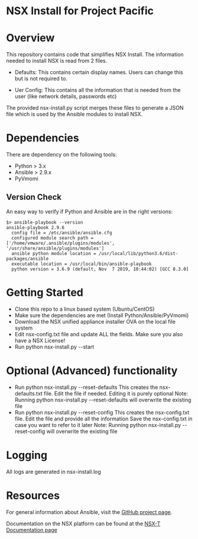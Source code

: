 # NSX Install for Project Pacific

# Overview
This repository contains code that simplifies NSX Install. The information needed to install NSX is read from 2 files.

* Defaults: This contains certain display names. Users can change this but is not required to.

* Uer Config: This contains all the information that is needed from the user (like network details, passwords etc)

The provided nsx-install.py script merges these files to generate a JSON file which is used by the Ansible modules to install NSX.

# Dependencies
There are dependency on the following tools:
* Python > 3.x
* Ansible > 2.9.x
* PyVmomi

## Version Check
An easy way to verify if Python and Ansible are in the right versions:
```
$> ansible-playbook --version
ansible-playbook 2.9.6
  config file = /etc/ansible/ansible.cfg
  configured module search path = ['/home/vmware/.ansible/plugins/modules', '/usr/share/ansible/plugins/modules']
  ansible python module location = /usr/local/lib/python3.6/dist-packages/ansible
  executable location = /usr/local/bin/ansible-playbook
  python version = 3.6.9 (default, Nov  7 2019, 10:44:02) [GCC 8.3.0]
```

# Getting Started
* Clone this repo to a linux based system (Ubuntu/CentOS)
* Make sure the dependencies are met (Install Python/Ansible/PyVmomi)
* Download the NSX unified appliance installer OVA on the local file system
* Edit nsx-config.txt file and update ALL the fields. Make sure you also have a NSX License!
* Run python nsx-install.py --start

# Optional (Advanced) functionality
* Run python nsx-install.py --reset-defaults
  This creates the nsx-defaults.txt file. Edit the file if needed. Editing it is purely optional
  Note: Running python nsx-install.py --reset-defaults will overwrite the existing file
* Run python nsx-install.py --reset-config
  This creates the nsx-config.txt file. Edit the file and provide all the information
  Save the nsx-config.txt in case you want to refer to it later
  Note: Running python nsx-install.py --reset-config will overwrite the existing file

# Logging
All logs are generated in nsx-install.log


# Resources
For general information about Ansible, visit the [GitHub project page][an-github].

[an-github]: https://github.com/ansible/ansible

Documentation on the NSX platform can be found at the [NSX-T Documentation page](https://docs.vmware.com/en/VMware-NSX-T/index.html)

